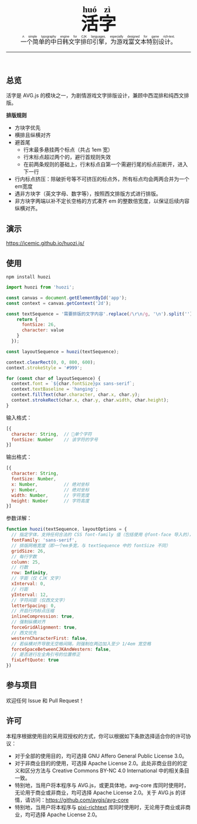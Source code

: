 <h1 align="center" style="    font-family: STSong, SimSun, serif; border: none; font-size: 48px; margin-bottom: 0;">
  <ruby>活<rt>huó</rt>字<rt>zì</rt></ruby>
</h1>
<h3 align="center" style="font-family: 'PingFang SC', 'Microsoft Yahei', sans-serif; font-style: normal; margin-top: 0; font-weight: 400;">
  <ruby>一个简单的中日韩文字排印引擎，为游戏富文本特别设计。<rt>A simple typography engine for CJK languages, especially designed for game rich-text.</rt></ruby>
</h3>

<hr>

<p align="center">
<img src="https://img.shields.io/npm/v/huozi.svg?style=flat-square" alt="" />
<img src="https://img.shields.io/badge/ES-2015%2B-yellow.svg?style=flat-square" alt="" />
<img src="https://img.shields.io/github/issues/icemic/huozi.js.svg?style=flat-square" alt="" />
<a href="#许可"><img src="https://img.shields.io/badge/license-AGPL--3.0%20or%20Apache--2.0-blue.svg?style=flat-square" alt="" /></a>
<a href="https://icemic.github.io/huozi.js/"><img src="https://img.shields.io/badge/demo-online-ff6600.svg?style=flat-square" alt="" /></a>
</p> 

## 总览

活字是 AVG.js 的模块之一，为剧情游戏文字排版设计，兼顾中西混排和纯西文排版。

**排版规则**

- 方块字优先
- 横排且纵横对齐
- 避首尾
  - 行末最多悬挂两个标点（共占 1em 宽）
  - 行末标点超过两个的，避行首规则失效
  - 在前两条规则的基础上，行末标点自第一个需避行尾的标点前断开，进入下一行
- 行内标点挤压：除破折号等不可挤压的标点外，所有标点均会两两合并为一个em宽度
- 遇非方块字（英文字母、数字等），按照西文排版方式进行排版。
- 非方块字两端以补不定长空格的方式凑齐 em 的整数倍宽度，以保证后续内容纵横对齐。

## 演示

https://icemic.github.io/huozi.js/

## 使用

```shell
npm install huozi
```

```js
import huozi from 'huozi';

const canvas = document.getElementById('app');
const context = canvas.getContext('2d');

const textSequence = '需要排版的文字内容'.replace(/\r\n/g, '\n').split('').map(value => {
    return {
      fontSize: 26,
      character: value
    }
  });

const layoutSequence = huozi(textSequence);

context.clearRect(0, 0, 800, 600);
context.strokeStyle = '#999';

for (const char of layoutSequence) {
  context.font = `${char.fontSize}px sans-serif`;
  context.textBaseline = 'hanging';
  context.fillText(char.character, char.x, char.y);
  context.strokeRect(char.x, char.y, char.width, char.height);
}
```

输入格式：

```js
[{
  character: String,  // 单个字符
  fontSize: Number    // 该字符的字号
}]
```

输出格式：

```js
[{
  character: String,
  fontSize: Number,
  x: Number,          // 绝对坐标
  y: Number,          // 绝对坐标
  width: Number,      // 字符宽度
  height: Number      // 字符高度
}]
```

参数详解：

```js
function huozi(textSequence, layoutOptions = {
  // 指定字体，支持任何合法的 CSS font-family 值（包括使用 @font-face 导入的），默认为黑体/无衬线字体
  fontFamily: 'sans-serif',
  // 排版网格宽度（即一个em多宽，与 textSequence 中的 fontSize 不同）
  gridSize: 26,
  // 每行字数
  column: 25,
  // 行数
  row: Infinity,
  // 字距（仅 CJK 文字）
  xInterval: 0,
  // 行距
  yInterval: 12,
  // 字符间距（仅西文文字）
  letterSpacing: 0,
  // 开启行内标点压缩
  inlineCompression: true,
  // 强制纵横对齐
  forceGridAlignment: true,
  // 西文优先
  westernCharacterFirst: false,
  // 若纵横对齐导致无空格间隔，则强制在两边加入至少 1/4em 宽空格
  forceSpaceBetweenCJKAndWestern: false,
  // 是否进行左全角引号的位置修正
  fixLeftQuote: true
})
```

## 参与项目

欢迎任何 Issue 和 Pull Request！

## 许可

本程序根据使用目的采用双授权的方式，你可以根据如下条款选择适合你的许可协议：

- 对于全部的使用目的，均可选择 GNU Affero General Public License 3.0。
- 对于非商业目的的使用，可选择 Apache License 2.0。此处非商业目的的定义和区分方法与 Creative Commons BY-NC 4.0 International 中的相关条目一致。
- 特别地，当用户将本程序与 AVG.js，或更具体地，avg-core 库同时使用时，无论用于商业或非商业，均可选择 Apache License 2.0。关于 AVG.js 的详情，请访问：https://github.com/avgjs/avg-core
- 特别地，当用户将本程序与 [pixi-richtext](https://github.com/avgjs/pixi-richtext) 库同时使用时，无论用于商业或非商业，均可选择 Apache License 2.0。

